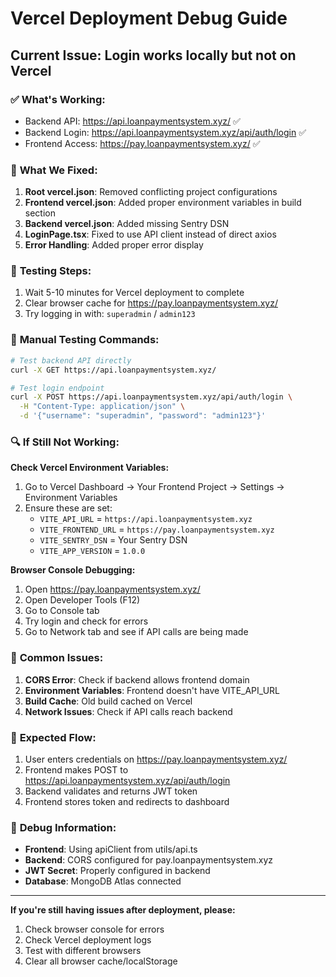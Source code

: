 # Vercel Deployment Debug Guide

## Current Issue: Login works locally but not on Vercel

### ✅ **What's Working:**
- Backend API: https://api.loanpaymentsystem.xyz/ ✅
- Backend Login: https://api.loanpaymentsystem.xyz/api/auth/login ✅
- Frontend Access: https://pay.loanpaymentsystem.xyz/ ✅

### 🔧 **What We Fixed:**

1. **Root vercel.json**: Removed conflicting project configurations
2. **Frontend vercel.json**: Added proper environment variables in build section
3. **Backend vercel.json**: Added missing Sentry DSN
4. **LoginPage.tsx**: Fixed to use API client instead of direct axios
5. **Error Handling**: Added proper error display

### 🧪 **Testing Steps:**

1. Wait 5-10 minutes for Vercel deployment to complete
2. Clear browser cache for https://pay.loanpaymentsystem.xyz/
3. Try logging in with: `superadmin` / `admin123`

### 🐛 **Manual Testing Commands:**

```bash
# Test backend API directly
curl -X GET https://api.loanpaymentsystem.xyz/

# Test login endpoint
curl -X POST https://api.loanpaymentsystem.xyz/api/auth/login \
  -H "Content-Type: application/json" \
  -d '{"username": "superadmin", "password": "admin123"}'
```

### 🔍 **If Still Not Working:**

**Check Vercel Environment Variables:**
1. Go to Vercel Dashboard → Your Frontend Project → Settings → Environment Variables
2. Ensure these are set:
   - `VITE_API_URL` = `https://api.loanpaymentsystem.xyz`
   - `VITE_FRONTEND_URL` = `https://pay.loanpaymentsystem.xyz`
   - `VITE_SENTRY_DSN` = Your Sentry DSN
   - `VITE_APP_VERSION` = `1.0.0`

**Browser Console Debugging:**
1. Open https://pay.loanpaymentsystem.xyz/
2. Open Developer Tools (F12)
3. Go to Console tab
4. Try login and check for errors
5. Go to Network tab and see if API calls are being made

### 🚨 **Common Issues:**

1. **CORS Error**: Check if backend allows frontend domain
2. **Environment Variables**: Frontend doesn't have VITE_API_URL
3. **Build Cache**: Old build cached on Vercel
4. **Network Issues**: Check if API calls reach backend

### 🎯 **Expected Flow:**

1. User enters credentials on https://pay.loanpaymentsystem.xyz/
2. Frontend makes POST to https://api.loanpaymentsystem.xyz/api/auth/login
3. Backend validates and returns JWT token
4. Frontend stores token and redirects to dashboard

### 📝 **Debug Information:**

- **Frontend**: Using apiClient from utils/api.ts
- **Backend**: CORS configured for pay.loanpaymentsystem.xyz
- **JWT Secret**: Properly configured in backend
- **Database**: MongoDB Atlas connected

---

**If you're still having issues after deployment, please:**
1. Check browser console for errors
2. Check Vercel deployment logs
3. Test with different browsers
4. Clear all browser cache/localStorage